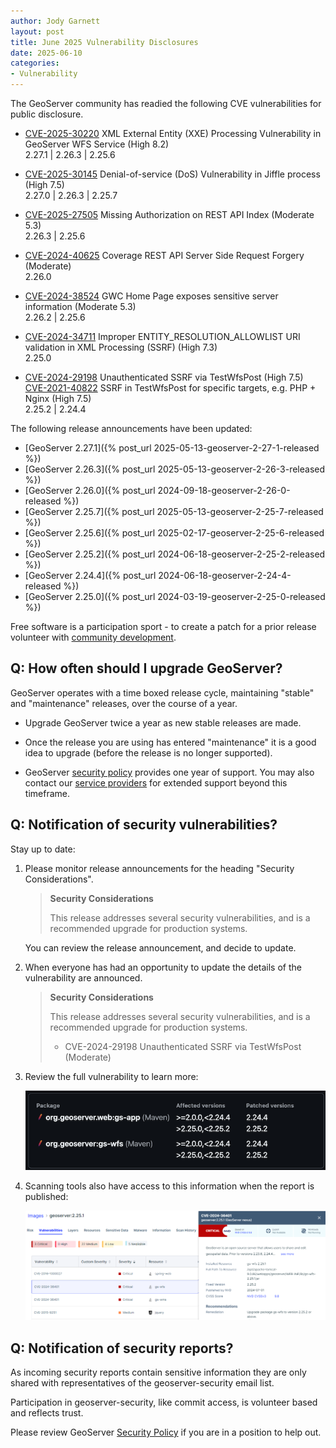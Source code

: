 ```yaml
---
author: Jody Garnett
layout: post
title: June 2025 Vulnerability Disclosures
date: 2025-06-10
categories:
- Vulnerability
---
```


The GeoServer community has readied the following CVE vulnerabilities for public disclosure.

* [CVE-2025-30220](https://github.com/geoserver/geoserver/security/advisories/GHSA-jj54-8f66-c5pc) XML External Entity (XXE) Processing Vulnerability in GeoServer WFS Service (High 8.2)  
  2.27.1 | 2.26.3 | 2.25.6

* [CVE-2025-30145](https://github.com/geoserver/geoserver/security/advisories/GHSA-gr67-pwcv-76gf) Denial-of-service (DoS) Vulnerability in Jiffle process (High 7.5)  
  2.27.0 | 2.26.3 | 2.25.7
  
* [CVE-2025-27505](https://github.com/geoserver/geoserver/security/advisories/GHSA-h86g-x8mm-78m5) Missing Authorization on REST API Index (Moderate 5.3)  
  2.26.3 | 2.25.6
  
* [CVE-2024-40625](https://github.com/geoserver/geoserver/security/advisories/GHSA-r4hf-r8gj-jgw2) Coverage REST API Server Side Request Forgery (Moderate)  
  2.26.0

* [CVE-2024-38524](https://github.com/geoserver/geoserver/security/advisories/GHSA-jm79-7xhw-6f6f) GWC Home Page exposes sensitive server information (Moderate 5.3)  
  2.26.2 | 2.25.6

* [CVE-2024-34711](https://github.com/geoserver/geoserver/security/advisories/GHSA-mc43-4fqr-c965) Improper ENTITY_RESOLUTION_ALLOWLIST URI validation in XML Processing (SSRF) (High 7.3)  
  2.25.0

* [CVE-2024-29198](https://github.com/geoserver/geoserver/security/advisories/GHSA-5gw5-jccf-6hxw) Unauthenticated SSRF via TestWfsPost (High 7.5)  
  [CVE-2021-40822](https://github.com/geoserver/geoserver/security/advisories/GHSA-68cf-j696-wvv9) SSRF in TestWfsPost for specific targets, e.g. PHP + Nginx (High 7.5)  
  2.25.2 | 2.24.4


The following release announcements have been updated:

* [GeoServer 2.27.1]({% post_url 2025-05-13-geoserver-2-27-1-released %})
* [GeoServer 2.26.3]({% post_url 2025-05-13-geoserver-2-26-3-released %})
* [GeoServer 2.26.0]({% post_url 2024-09-18-geoserver-2-26-0-released %})
* [GeoServer 2.25.7]({% post_url 2025-05-13-geoserver-2-25-7-released %})
* [GeoServer 2.25.6]({% post_url 2025-02-17-geoserver-2-25-6-released %})
* [GeoServer 2.25.2]({% post_url 2024-06-18-geoserver-2-25-2-released %})
* [GeoServer 2.24.4]({% post_url 2024-06-18-geoserver-2-24-4-released %})
* [GeoServer 2.25.0]({% post_url 2024-03-19-geoserver-2-25-0-released %})

Free software is a participation sport - to create a patch for a prior release volunteer with [community development](/devel/).

## Q: How often should I upgrade GeoServer?

GeoServer operates with a time boxed release cycle, maintaining "stable" and "maintenance" releases, over the course of a year.

* Upgrade GeoServer twice a year as new stable releases are made.

* Once the release you are using has entered "maintenance" it is a good idea to upgrade (before the release is no longer supported).

* GeoServer [security policy](https://github.com/geoserver/geoserver/blob/main/SECURITY.md) provides one year of
  support. You may also contact our [service providers](/support/) for extended support beyond this timeframe.

## Q: Notification of security vulnerabilities?

Stay up to date:

1. Please monitor release announcements for the heading "Security Considerations".
     
    > **Security Considerations**
    >  
    > This release addresses several security vulnerabilities, and is a recommended upgrade for production systems.

    You can review the release announcement, and decide to update.

2. When everyone has had an opportunity to update the details of the vulnerability are announced.

    > **Security Considerations**
    >  
    > This release addresses several security vulnerabilities, and is a recommended upgrade for production systems.
    >  
    > * CVE-2024-29198 Unauthenticated SSRF via TestWfsPost (Moderate)

3. Review the full vulnerability to learn more:
   
   <img src="/img/posts/2.27/cve-report-details.png" alt="CVE Report" class="screensnap"/>

4. Scanning tools also have access to this information when the report is published:

    <img src="/img/posts/2.26/cve-scan.png" alt="CVE Scan Results" class="screensnap"/>

## Q: Notification of security reports?

As incoming security reports contain sensitive information they are only shared with representatives of the geoserver-security email list.

Participation in geoserver-security, like commit access, is volunteer based and reflects trust.

Please review GeoServer [Security Policy](https://docs.geoserver.org/latest/en/developer/policies/security.html) if you are in a position to help out.
